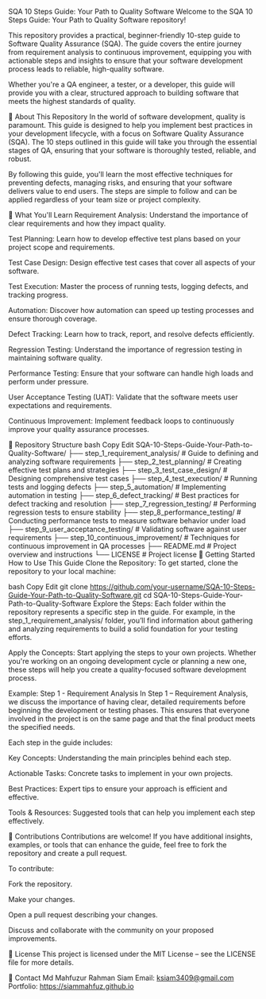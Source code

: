 SQA 10 Steps Guide: Your Path to Quality Software
Welcome to the SQA 10 Steps Guide: Your Path to Quality Software repository!

This repository provides a practical, beginner-friendly 10-step guide to Software Quality Assurance (SQA). The guide covers the entire journey from requirement analysis to continuous improvement, equipping you with actionable steps and insights to ensure that your software development process leads to reliable, high-quality software.

Whether you're a QA engineer, a tester, or a developer, this guide will provide you with a clear, structured approach to building software that meets the highest standards of quality.

📌 About This Repository
In the world of software development, quality is paramount. This guide is designed to help you implement best practices in your development lifecycle, with a focus on Software Quality Assurance (SQA). The 10 steps outlined in this guide will take you through the essential stages of QA, ensuring that your software is thoroughly tested, reliable, and robust.

By following this guide, you'll learn the most effective techniques for preventing defects, managing risks, and ensuring that your software delivers value to end users. The steps are simple to follow and can be applied regardless of your team size or project complexity.

🧠 What You'll Learn
Requirement Analysis: Understand the importance of clear requirements and how they impact quality.

Test Planning: Learn how to develop effective test plans based on your project scope and requirements.

Test Case Design: Design effective test cases that cover all aspects of your software.

Test Execution: Master the process of running tests, logging defects, and tracking progress.

Automation: Discover how automation can speed up testing processes and ensure thorough coverage.

Defect Tracking: Learn how to track, report, and resolve defects efficiently.

Regression Testing: Understand the importance of regression testing in maintaining software quality.

Performance Testing: Ensure that your software can handle high loads and perform under pressure.

User Acceptance Testing (UAT): Validate that the software meets user expectations and requirements.

Continuous Improvement: Implement feedback loops to continuously improve your quality assurance processes.

📂 Repository Structure
bash
Copy
Edit
SQA-10-Steps-Guide-Your-Path-to-Quality-Software/
├── step_1_requirement_analysis/     # Guide to defining and analyzing software requirements
├── step_2_test_planning/            # Creating effective test plans and strategies
├── step_3_test_case_design/         # Designing comprehensive test cases
├── step_4_test_execution/           # Running tests and logging defects
├── step_5_automation/               # Implementing automation in testing
├── step_6_defect_tracking/          # Best practices for defect tracking and resolution
├── step_7_regression_testing/       # Performing regression tests to ensure stability
├── step_8_performance_testing/      # Conducting performance tests to measure software behavior under load
├── step_9_user_acceptance_testing/  # Validating software against user requirements
├── step_10_continuous_improvement/  # Techniques for continuous improvement in QA processes
├── README.md                        # Project overview and instructions
└── LICENSE                          # Project license
🚀 Getting Started
How to Use This Guide
Clone the Repository:
To get started, clone the repository to your local machine:

bash
Copy
Edit
git clone https://github.com/your-username/SQA-10-Steps-Guide-Your-Path-to-Quality-Software.git
cd SQA-10-Steps-Guide-Your-Path-to-Quality-Software
Explore the Steps:
Each folder within the repository represents a specific step in the guide. For example, in the step_1_requirement_analysis/ folder, you’ll find information about gathering and analyzing requirements to build a solid foundation for your testing efforts.

Apply the Concepts:
Start applying the steps to your own projects. Whether you're working on an ongoing development cycle or planning a new one, these steps will help you create a quality-focused software development process.

Example: Step 1 - Requirement Analysis
In Step 1 – Requirement Analysis, we discuss the importance of having clear, detailed requirements before beginning the development or testing phases. This ensures that everyone involved in the project is on the same page and that the final product meets the specified needs.

Each step in the guide includes:

Key Concepts: Understanding the main principles behind each step.

Actionable Tasks: Concrete tasks to implement in your own projects.

Best Practices: Expert tips to ensure your approach is efficient and effective.

Tools & Resources: Suggested tools that can help you implement each step effectively.

🙌 Contributions
Contributions are welcome! If you have additional insights, examples, or tools that can enhance the guide, feel free to fork the repository and create a pull request.

To contribute:

Fork the repository.

Make your changes.

Open a pull request describing your changes.

Discuss and collaborate with the community on your proposed improvements.

📄 License
This project is licensed under the MIT License – see the LICENSE file for more details.

💬 Contact
Md Mahfuzur Rahman Siam
Email: ksiam3409@gmail.com
Portfolio: https://siammahfuz.github.io
